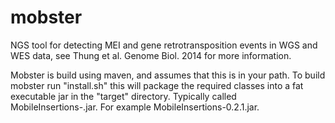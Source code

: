 # mobster
NGS tool for detecting MEI and gene retrotransposition events in WGS and WES data, see Thung et al. Genome Biol. 2014 for more information.

Mobster is build using maven, and assumes that this is in your path.
To build mobster run "install.sh" this will package the required classes into a fat executable jar in the "target" directory.
Typically called MobileInsertions-<versionNr>.jar. For example MobileInsertions-0.2.1.jar.
